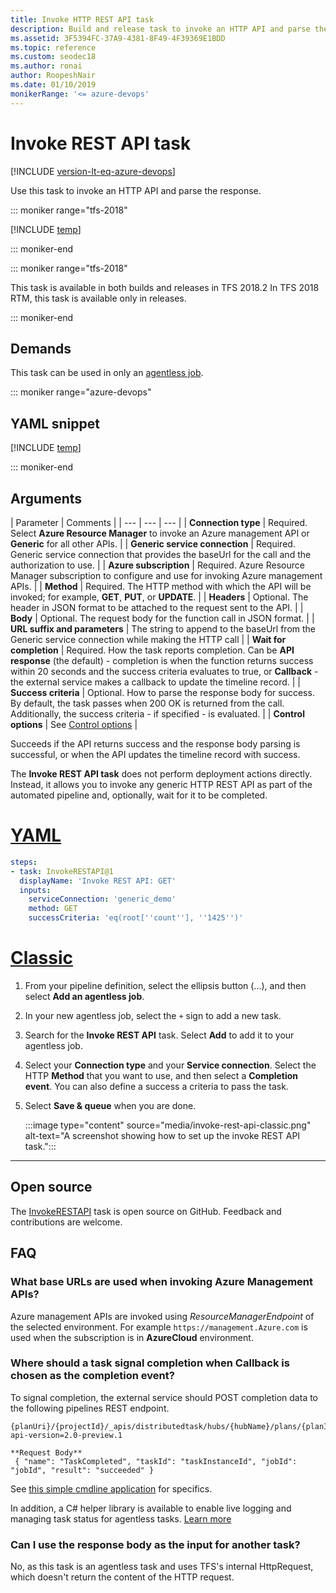 ```yaml
---
title: Invoke HTTP REST API task
description: Build and release task to invoke an HTTP API and parse the response with a build or release pipeline in Azure Pipelines and TFS
ms.assetid: 3F5394FC-37A9-4381-8F49-4F39369E1BDD
ms.topic: reference
ms.custom: seodec18
ms.author: ronai
author: RoopeshNair
ms.date: 01/10/2019
monikerRange: '<= azure-devops'
---
```


# Invoke REST API task

[!INCLUDE [version-lt-eq-azure-devops](../../../includes/version-lt-eq-azure-devops.md)]

Use this task to invoke an HTTP API and parse the response.

::: moniker range="tfs-2018"

[!INCLUDE [temp](../../includes/concept-rename-note.md)]

::: moniker-end

::: moniker range="tfs-2018"

This task is available in both builds and releases in TFS 2018.2 In TFS 2018 RTM, this task is available only in releases.

::: moniker-end

## Demands

This task can be used in only an [agentless job](../../process/phases.md#server-jobs).

::: moniker range="azure-devops"

## YAML snippet

[!INCLUDE [temp](../includes/yaml/InvokeRestApiV1.md)]

::: moniker-end

## Arguments

| Parameter | Comments |
| --- | --- | --- |
| **Connection type** | Required. Select **Azure Resource Manager** to invoke an Azure management API or **Generic** for all other APIs. |
| **Generic service connection** | Required. Generic service connection that provides the baseUrl for the call and the authorization to use. |
| **Azure subscription** | Required. Azure Resource Manager subscription to configure and use for invoking Azure management APIs. |
| **Method** | Required. The HTTP method with which the API will be invoked; for example, **GET**, **PUT**, or **UPDATE**. |
| **Headers** | Optional. The header in JSON format to be attached to the request sent to the API. |
| **Body** | Optional. The request body for the function call in JSON format. |
| **URL suffix and parameters** | The string to append to the baseUrl from the Generic service connection while making the HTTP call | 
| **Wait for completion** | Required. How the task reports completion. Can be **API response** (the default) - completion is when the function returns success within 20 seconds and the success criteria evaluates to true, or **Callback** - the external service makes a callback to update the timeline record.   |
| **Success criteria** | Optional. How to parse the response body for success. By default, the task passes when 200 OK is returned from the call. Additionally, the success criteria - if specified - is evaluated. |
| **Control options** | See [Control options](../../process/tasks.md#controloptions) |

Succeeds if the API returns success and the response body parsing is successful, or when the API updates the timeline record with success.

The **Invoke REST API task** does not perform deployment actions directly. Instead, it allows you to invoke any generic HTTP REST API as part of the automated pipeline and, optionally, wait for it to be completed.

# [YAML](#tab/yaml)

```yml
steps:
- task: InvokeRESTAPI@1
  displayName: 'Invoke REST API: GET'
  inputs:
    serviceConnection: 'generic_demo'
    method: GET
    successCriteria: 'eq(root[''count''], ''1425'')'
```

# [Classic](#tab/classic)

1. From your pipeline definition, select the ellipsis button (...), and then select **Add an agentless job**.

1. In your new agentless job, select the `+` sign to add a new task.

1. Search for the **Invoke REST API** task. Select **Add** to add it to your agentless job.

1. Select your **Connection type** and your **Service connection**. Select the HTTP **Method** that you want to use, and then select a **Completion event**. You can also define a success a criteria to pass the task.

1. Select **Save & queue** when you are done.

    :::image type="content" source="media/invoke-rest-api-classic.png" alt-text="A screenshot showing how to set up the invoke REST API task.":::

---

## Open source

The [InvokeRESTAPI](https://github.com/Microsoft/azure-pipelines-tasks/tree/master/Tasks/InvokeRestApiV1) task is open source on GitHub. Feedback and contributions are welcome.

## FAQ

### What base URLs are used when invoking Azure Management APIs?

Azure management APIs are invoked using *ResourceManagerEndpoint* of the selected environment. For example `https://management.Azure.com` is used when the subscription is in **AzureCloud** environment.

### Where should a task signal completion when **Callback** is chosen as the completion event?

To signal completion, the external service should POST completion data to the following pipelines REST endpoint.
```
{planUri}/{projectId}/_apis/distributedtask/hubs/{hubName}/plans/{planId}/events?api-version=2.0-preview.1

**Request Body**
 { "name": "TaskCompleted", "taskId": "taskInstanceId", "jobId": "jobId", "result": "succeeded" }
 ```
 
See [this simple cmdline application](https://github.com/Microsoft/azure-pipelines-extensions/tree/master/ServerTaskHelper/HttpRequestSampleWithoutHandler) for specifics. 
 
In addition, a C# helper library is available to enable live logging and managing task status for agentless tasks. [Learn more](/archive/blogs/aseemb/async-http-agentless-task) 

### Can I use the response body as the input for another task?

No, as this task is an agentless task and uses TFS's internal HttpRequest, which doesn't return the content of the HTTP request.


